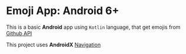 # Emoji App: Android 6+

This is a basic **Android** app using `Kotlin` language, that get emojis from [Github API](https://docs.github.com/en/free-pro-team@latest/rest/reference/emojis)

This project uses **AndroidX** [Navigation](https://developer.android.com/guide/navigation/navigation-getting-started)
